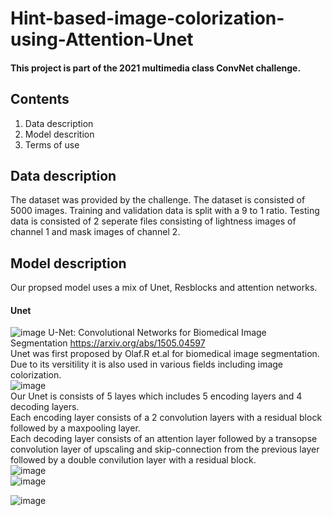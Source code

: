 # Hint-based-image-colorization-using-Attention-Unet

#### This project is part of the 2021 multimedia class ConvNet challenge.
<!-- http://cvipcc.com/leaderboard/colorization -->

## Contents
1. Data description
2. Model descrition
3. Terms of use

## Data description
The dataset was provided by the challenge. The dataset is consisted of 5000 images. Training and validation data is split with a 9 to 1 ratio. Testing data is consisted of 2 seperate files consisting of lightness images of channel 1 and mask images of channel 2.

## Model description
Our propsed model uses a mix of Unet, Resblocks and attention networks.

#### Unet
![image](https://user-images.githubusercontent.com/51948435/119621354-facf3500-be40-11eb-8177-19db9b5a1087.png)
U-Net: Convolutional Networks for Biomedical Image Segmentation https://arxiv.org/abs/1505.04597<br>
Unet was first proposed by Olaf.R et.al for biomedical image segmentation. Due to its versitility it is also used in various fields including image colorization.<br>
![image](https://github.com/sungyoonahn/multimedia_term_project/blob/main/mynet2.png)<br>
Our Unet is consists of 5 layes which includes 5 encoding layers and 4 decoding layers.<br>
Each encoding layer consists of a 2 convolution layers with a residual block followed by a maxpooling layer.<br>
Each decoding layer consists of an attention layer followed by a transopse convolution layer of upscaling and skip-connection from the previous layer followed by a double convilution layer with a residual block.<br>
![image](https://github.com/sungyoonahn/multimedia_term_project/blob/main/resblock.png)<br>
![image](https://github.com/sungyoonahn/multimedia_term_project/blob/main/attention_layer.png)<br>

![image](https://user-images.githubusercontent.com/51948435/119641508-b5b4fe00-be54-11eb-9757-6f54edaca72c.png)
